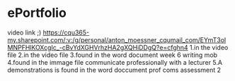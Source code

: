 # ePortfolio
video link ;) https://cqu365-my.sharepoint.com/:v:/g/personal/anton_moessner_cqumail_com/EYmT3olMNPFHlKOXcgIc_-cBvYdXGHVrhzHA2gXQHiDDgQ?e=cfghn4 
1.in the video file
2.in the video file
3.found in the word document week 6 writing mob 
4.found in the immage file communicate professionally with a lecturer 
5.A demonstrations is found in the word doccument prof coms assessment 2 

